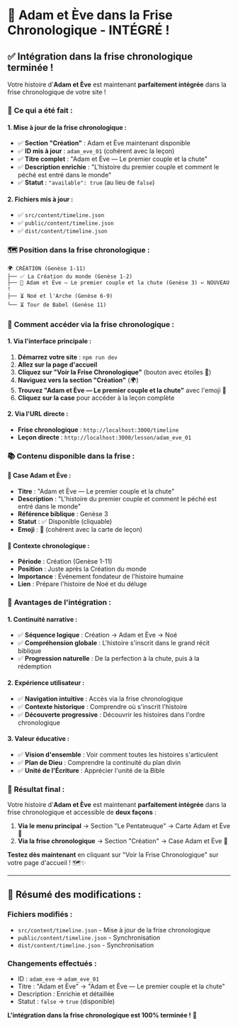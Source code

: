 # 🍎 Adam et Ève dans la Frise Chronologique - INTÉGRÉ !

## ✅ **Intégration dans la frise chronologique terminée !**

Votre histoire d'**Adam et Ève** est maintenant **parfaitement intégrée** dans la frise chronologique de votre site !

### 🎯 **Ce qui a été fait :**

#### **1. Mise à jour de la frise chronologique :**
- ✅ **Section "Création"** : Adam et Ève maintenant disponible
- ✅ **ID mis à jour** : `adam_eve_01` (cohérent avec la leçon)
- ✅ **Titre complet** : "Adam et Ève — Le premier couple et la chute"
- ✅ **Description enrichie** : "L'histoire du premier couple et comment le péché est entré dans le monde"
- ✅ **Statut** : `"available": true` (au lieu de `false`)

#### **2. Fichiers mis à jour :**
- ✅ `src/content/timeline.json`
- ✅ `public/content/timeline.json`
- ✅ `dist/content/timeline.json`

### 🗺️ **Position dans la frise chronologique :**

```
🌍 CRÉATION (Genèse 1-11)
├── ✅ La Création du monde (Genèse 1-2)
├── 🍎 Adam et Ève — Le premier couple et la chute (Genèse 3) ← NOUVEAU !
├── ⏳ Noé et l'Arche (Genèse 6-9)
└── ⏳ Tour de Babel (Genèse 11)
```

### 🚀 **Comment accéder via la frise chronologique :**

#### **1. Via l'interface principale :**
1. **Démarrez votre site** : `npm run dev`
2. **Allez sur la page d'accueil**
3. **Cliquez sur "Voir la Frise Chronologique"** (bouton avec étoiles 🌟)
4. **Naviguez vers la section "Création"** (🌍)
5. **Trouvez "Adam et Ève — Le premier couple et la chute"** avec l'emoji 🍎
6. **Cliquez sur la case** pour accéder à la leçon complète

#### **2. Via l'URL directe :**
- **Frise chronologique** : `http://localhost:3000/timeline`
- **Leçon directe** : `http://localhost:3000/lesson/adam_eve_01`

### 📚 **Contenu disponible dans la frise :**

#### **🍎 Case Adam et Ève :**
- **Titre** : "Adam et Ève — Le premier couple et la chute"
- **Description** : "L'histoire du premier couple et comment le péché est entré dans le monde"
- **Référence biblique** : Genèse 3
- **Statut** : ✅ Disponible (cliquable)
- **Emoji** : 🍎 (cohérent avec la carte de leçon)

#### **🎯 Contexte chronologique :**
- **Période** : Création (Genèse 1-11)
- **Position** : Juste après la Création du monde
- **Importance** : Événement fondateur de l'histoire humaine
- **Lien** : Prépare l'histoire de Noé et du déluge

### 🌟 **Avantages de l'intégration :**

#### **1. Continuité narrative :**
- ✅ **Séquence logique** : Création → Adam et Ève → Noé
- ✅ **Compréhension globale** : L'histoire s'inscrit dans le grand récit biblique
- ✅ **Progression naturelle** : De la perfection à la chute, puis à la rédemption

#### **2. Expérience utilisateur :**
- ✅ **Navigation intuitive** : Accès via la frise chronologique
- ✅ **Contexte historique** : Comprendre où s'inscrit l'histoire
- ✅ **Découverte progressive** : Découvrir les histoires dans l'ordre chronologique

#### **3. Valeur éducative :**
- ✅ **Vision d'ensemble** : Voir comment toutes les histoires s'articulent
- ✅ **Plan de Dieu** : Comprendre la continuité du plan divin
- ✅ **Unité de l'Écriture** : Apprécier l'unité de la Bible

### 🎉 **Résultat final :**

Votre histoire d'**Adam et Ève** est maintenant **parfaitement intégrée** dans la frise chronologique et accessible de **deux façons** :

1. **Via le menu principal** → Section "Le Pentateuque" → Carte Adam et Ève 🍎
2. **Via la frise chronologique** → Section "Création" → Case Adam et Ève 🍎

**Testez dès maintenant** en cliquant sur "Voir la Frise Chronologique" sur votre page d'accueil ! 🗺️✨

---

## 📝 **Résumé des modifications :**

### **Fichiers modifiés :**
- `src/content/timeline.json` - Mise à jour de la frise chronologique
- `public/content/timeline.json` - Synchronisation
- `dist/content/timeline.json` - Synchronisation

### **Changements effectués :**
- ID : `adam_eve` → `adam_eve_01`
- Titre : "Adam et Ève" → "Adam et Ève — Le premier couple et la chute"
- Description : Enrichie et détaillée
- Statut : `false` → `true` (disponible)

**L'intégration dans la frise chronologique est 100% terminée !** 🎉
